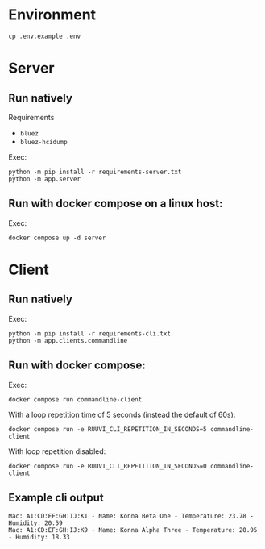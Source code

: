 # Environment

```
cp .env.example .env
```

# Server

## Run natively

Requirements

- `bluez`
- `bluez-hcidump`

Exec:

```
python -m pip install -r requirements-server.txt
python -m app.server
```

## Run with docker compose on a linux host:

Exec:

```
docker compose up -d server
```

# Client

## Run natively

Exec:

```
python -m pip install -r requirements-cli.txt
python -m app.clients.commandline
```

## Run with docker compose:

Exec:

```
docker compose run commandline-client
```

With a loop repetition time of 5 seconds (instead the default of 60s):

```
docker compose run -e RUUVI_CLI_REPETITION_IN_SECONDS=5 commandline-client
```

With loop repetition disabled:

```
docker compose run -e RUUVI_CLI_REPETITION_IN_SECONDS=0 commandline-client
```

## Example cli output

```
Mac: A1:CD:EF:GH:IJ:K1 - Name: Konna Beta One - Temperature: 23.78 - Humidity: 20.59
Mac: A1:CD:EF:GH:IJ:K9 - Name: Konna Alpha Three - Temperature: 20.95 - Humidity: 18.33
```
